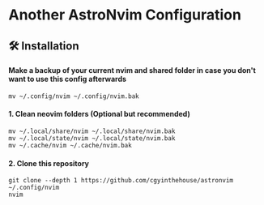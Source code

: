# Another AstroNvim Configuration
## 🛠️ Installation 

#### Make a backup of your current nvim and shared folder in case you don't want to use this config afterwards

```shell
mv ~/.config/nvim ~/.config/nvim.bak
```
#### 1. Clean neovim folders (Optional but recommended)
```shell
mv ~/.local/share/nvim ~/.local/share/nvim.bak
mv ~/.local/state/nvim ~/.local/state/nvim.bak
mv ~/.cache/nvim ~/.cache/nvim.bak
```

#### 2. Clone this repository

```shell
git clone --depth 1 https://github.com/cgyinthehouse/astronvim ~/.config/nvim
nvim
```
